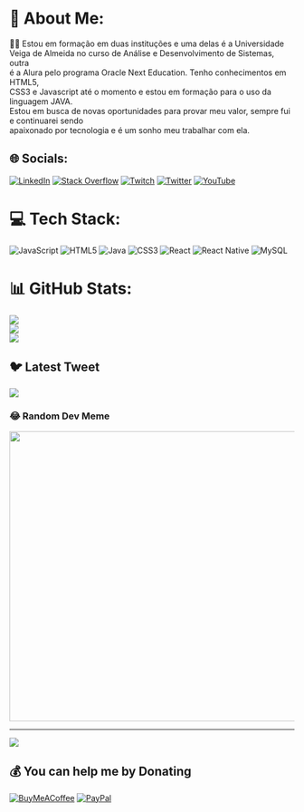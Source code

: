 # 💫 About Me:
🌱🌱 Estou em formação em duas instituções e uma delas é a Universidade <br>Veiga de Almeida no curso de Análise e Desenvolvimento de Sistemas, outra <br>é a Alura pelo programa Oracle Next Education. Tenho conhecimentos em HTML5,<br>CSS3 e Javascript até o momento e estou em formação para o uso da linguagem JAVA.<br>Estou em busca de novas oportunidades para provar meu valor, sempre fui e continuarei sendo<br>apaixonado por tecnologia e é um sonho meu trabalhar com ela.


## 🌐 Socials:
[![LinkedIn](https://img.shields.io/badge/LinkedIn-%230077B5.svg?logo=linkedin&logoColor=white)](https://linkedin.com/in/https://www.linkedin.com/in/ewerton-angelo-dev/) [![Stack Overflow](https://img.shields.io/badge/-Stackoverflow-FE7A16?logo=stack-overflow&logoColor=white)](https://stackoverflow.com/users/angelodev) [![Twitch](https://img.shields.io/badge/Twitch-%239146FF.svg?logo=Twitch&logoColor=white)](https://twitch.tv/twitch.tv/trakzera) [![Twitter](https://img.shields.io/badge/Twitter-%231DA1F2.svg?logo=Twitter&logoColor=white)](https://twitter.com/https://twitter.com/angeloewedev) [![YouTube](https://img.shields.io/badge/YouTube-%23FF0000.svg?logo=YouTube&logoColor=white)](https://youtube.com/@https://www.youtube.com/channel/UC0UVjV0w-pJ6Qmx88_Qyf4g) 

# 💻 Tech Stack:
![JavaScript](https://img.shields.io/badge/javascript-%23323330.svg?style=for-the-badge&logo=javascript&logoColor=%23F7DF1E) ![HTML5](https://img.shields.io/badge/html5-%23E34F26.svg?style=for-the-badge&logo=html5&logoColor=white) ![Java](https://img.shields.io/badge/java-%23ED8B00.svg?style=for-the-badge&logo=java&logoColor=white) ![CSS3](https://img.shields.io/badge/css3-%231572B6.svg?style=for-the-badge&logo=css3&logoColor=white) ![React](https://img.shields.io/badge/react-%2320232a.svg?style=for-the-badge&logo=react&logoColor=%2361DAFB) ![React Native](https://img.shields.io/badge/react_native-%2320232a.svg?style=for-the-badge&logo=react&logoColor=%2361DAFB) ![MySQL](https://img.shields.io/badge/mysql-%2300f.svg?style=for-the-badge&logo=mysql&logoColor=white)
# 📊 GitHub Stats:
![](https://github-readme-stats.vercel.app/api?username=EwertonMAng&theme=dark&hide_border=true&include_all_commits=false&count_private=false)<br/>
![](https://github-readme-streak-stats.herokuapp.com/?user=EwertonMAng&theme=dark&hide_border=true)<br/>
![](https://github-readme-stats.vercel.app/api/top-langs/?username=EwertonMAng&theme=dark&hide_border=true&include_all_commits=false&count_private=false&layout=compact)

## 🐦 Latest Tweet
[![](https://gtce.itsvg.in/api?username=https://twitter.com/angeloewedev)](https://github.com/VishwaGauravIn/github-twitter-card-embed)

### 😂 Random Dev Meme
<img src="https://random-memer.herokuapp.com/" width="512px"/>

---
[![](https://visitcount.itsvg.in/api?id=EwertonMAng&icon=0&color=0)](https://visitcount.itsvg.in)

  ## 💰 You can help me by Donating
  [![BuyMeACoffee](https://img.shields.io/badge/Buy%20Me%20a%20Coffee-ffdd00?style=for-the-badge&logo=buy-me-a-coffee&logoColor=black)](https://buymeacoffee.com/https://www.buymeacoffee.com/ewertonangp) [![PayPal](https://img.shields.io/badge/PayPal-00457C?style=for-the-badge&logo=paypal&logoColor=white)](https://paypal.me/ewerton.machado.angelo@gmail.com) 

  
